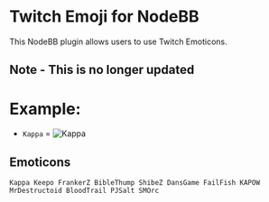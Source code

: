 # Twitch Emoji for NodeBB

This NodeBB plugin allows users to use Twitch Emoticons.

## Note - This is no longer updated

# Example:
* `Kappa` = ![Kappa](http://i.imgur.com/ZFlCigT.png)

## Emoticons

    Kappa Keepo FrankerZ BibleThump ShibeZ DansGame FailFish KAPOW MrDestructoid BloodTrail PJSalt SMOrc
